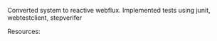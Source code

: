 
Converted system to reactive webflux.
Implemented tests using junit, webtestclient, stepverifer

Resources:

